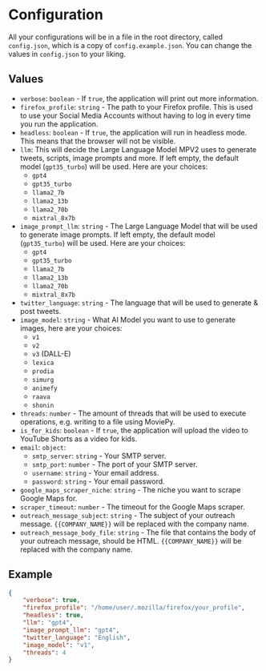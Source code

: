 # Configuration

All your configurations will be in a file in the root directory, called `config.json`, which is a copy of `config.example.json`. You can change the values in `config.json` to your liking.

## Values

- `verbose`: `boolean` - If `true`, the application will print out more information.
- `firefox_profile`: `string` - The path to your Firefox profile. This is used to use your Social Media Accounts without having to log in every time you run the application.
- `headless`: `boolean` - If `true`, the application will run in headless mode. This means that the browser will not be visible.
- `llm`: This will decide the Large Language Model MPV2 uses to generate tweets, scripts, image prompts and more. If left empty, the default model (`gpt35_turbo`) will be used. Here are your choices:
    * `gpt4`
    * `gpt35_turbo`
    * `llama2_7b`
    * `llama2_13b`
    * `llama2_70b`
    * `mixtral_8x7b`
- `image_prompt_llm`: `string` - The Large Language Model that will be used to generate image prompts. If left empty, the default model (`gpt35_turbo`) will be used. Here are your choices:
    * `gpt4`
    * `gpt35_turbo`
    * `llama2_7b`
    * `llama2_13b`
    * `llama2_70b`
    * `mixtral_8x7b`
- `twitter_language`: `string` - The language that will be used to generate & post tweets.
- `image_model`: `string` - What AI Model you want to use to generate images, here are your choices:
    * `v1`
    * `v2`
    * `v3` (DALL-E)
    * `lexica`
    * `prodia`
    * `simurg`
    * `animefy`
    * `raava`
    * `shonin`
- `threads`: `number` - The amount of threads that will be used to execute operations, e.g. writing to a file using MoviePy.
- `is_for_kids`: `boolean` - If `true`, the application will upload the video to YouTube Shorts as a video for kids.
- `email`: `object`:
    - `smtp_server`: `string` - Your SMTP server.
    - `smtp_port`: `number` - The port of your SMTP server.
    - `username`: `string` - Your email address.
    - `password`: `string` - Your email password.
- `google_maps_scraper_niche`: `string` - The niche you want to scrape Google Maps for.
- `scraper_timeout`: `number` - The timeout for the Google Maps scraper.
- `outreach_message_subject`: `string` - The subject of your outreach message. `{{COMPANY_NAME}}` will be replaced with the company name.
- `outreach_message_body_file`: `string` - The file that contains the body of your outreach message, should be HTML. `{{COMPANY_NAME}}` will be replaced with the company name.

## Example

```json
{
    "verbose": true,
    "firefox_profile": "/home/user/.mozilla/firefox/your_profile",
    "headless": true,
    "llm": "gpt4",
    "image_prompt_llm": "gpt4",
    "twitter_language": "English",
    "image_model": "v1",
    "threads": 4
}
